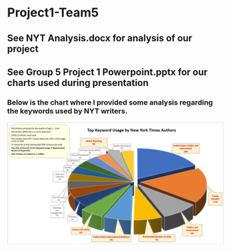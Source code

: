 # Project1-Team5

## See NYT Analysis.docx for analysis of our project

## See Group 5 Project 1 Powerpoint.pptx for our charts used during presentation

### Below is the chart where I provided some analysis regarding the keywords used by NYT writers.

![Keywords](/images/Keyword_Usage_by_NYT_Writers.png)
